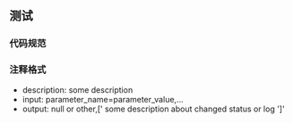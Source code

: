 ## 测试
### 代码规范

### 注释格式
- description: some description
- input: parameter_name=parameter_value,...
- output: null or other,[' some description about changed status or log ']'

